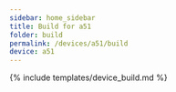 ```yaml
---
sidebar: home_sidebar
title: Build for a51
folder: build
permalink: /devices/a51/build
device: a51
---
```

{% include templates/device_build.md %}
